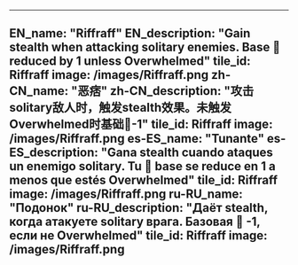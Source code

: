 ---

EN_name: "Riffraff"
EN_description: "Gain stealth when attacking solitary enemies. Base 🔸 reduced by 1 unless Overwhelmed"
tile_id: Riffraff
image: /images/Riffraff.png
zh-CN_name: "恶痞"
zh-CN_description: "攻击solitary敌人时，触发stealth效果。未触发Overwhelmed时基础🔸-1"
tile_id: Riffraff
image: /images/Riffraff.png
es-ES_name: "Tunante"
es-ES_description: "Gana stealth cuando ataques un enemigo solitary. Tu 🔸 base se reduce en 1 a menos que estés Overwhelmed"
tile_id: Riffraff
image: /images/Riffraff.png
ru-RU_name: "Подонок"
ru-RU_description: "Даёт stealth, когда атакуете solitary врага. Базовая 🔸 -1, если не Overwhelmed"
tile_id: Riffraff
image: /images/Riffraff.png
---